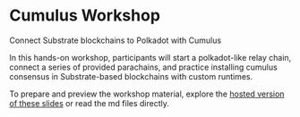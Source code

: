 # Cumulus Workshop

Connect Substrate blockchains to Polkadot with Cumulus

In this hands-on workshop, participants will start a polkadot-like relay chain, connect a series of provided parachains, and practice installing cumulus consensus in Substrate-based blockchains with custom runtimes.

To prepare and preview the workshop material, explore the [hosted version of these slides](https://joshorndorf.github.io/cumulus-workshop) or read the md files directly.
